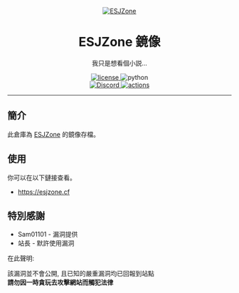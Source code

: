 <p align="center">
  <a href="https://esjzone.cc"><img src="https://i.loli.net/2021/08/15/UmqVR5jdZ1cOukC.png" alt="ESJZone"></a>
</p>

<div align="center">

# ESJZone 鏡像

我只是想看個小説...

</div>

<p align="center">
  <a href="https://raw.githubusercontent.com/sam01101/esjzone-mirror/master/LICENSE">
    <img src="https://img.shields.io/github/license/sam01101/esjzone-mirror" alt="license">
  </a>
  <img src="https://img.shields.io/badge/python-3.8.0+-blue" alt="python"><br />
  <a href="https://discord.gg/MNP4egG">
    <img src="https://discordapp.com/api/guilds/847819937858584596/widget.png?style=shield" alt="Discord">
  </a>
  <a href="https://github.com/sam01101/esjzone-mirror/actions/workflows/jsezone.yml">
    <img src="https://github.com/sam01101/esjzone-mirror/actions/workflows/jsezone.yml/badge.svg?branch=master&event=schedule" alt="actions">
  </a>
</p>

---

## 簡介

此倉庫為 [ESJZone](https://esjzone.cc) 的鏡像存檔。

## 使用

你可以在以下鏈接查看。

- <https://esjzone.cf>

## 特別感謝
- Sam01101 - 漏洞提供
- 站長 - 默許使用漏洞

在此聲明:

該漏洞並不會公開, 且已知的嚴重漏洞均已回報到站點
\
**請勿因一時貪玩去攻擊網站而觸犯法律**
